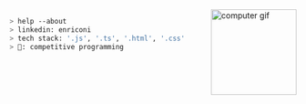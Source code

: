<img align="right" height="150" src="https://media.giphy.com/media/ao9DUiTKH60XS/giphy.gif" alt="computer gif"/>

```bash
> help --about
> linkedin: enriconi
> tech stack: '.js', '.ts', '.html', '.css'
> 📖: competitive programming
```
